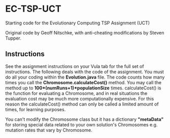 # EC-TSP-UCT
Starting code for the Evolutionary Computing TSP Assignment (UCT)

Original code by Geoff Nitschke, with anti-cheating modifications by Steven Tupper.

## Instructions
See the assignment instructions on your Vula tab for the full set of instructions. The following deals with the code of the assignment. You must do all your coding within the **Evolution.java** file. The code counts how many times you call the **Chromosome.calculateCost()** method. You may call the method up to **100\*(numRuns+1)\*populationSize** times. calculateCost() is the function for evaluating a Chromosome, and in real situations the evaluation cost may be much more computationally expensive. For this reason the calculateCost() method can only be called a limited amount of times, for learning purposes.

You can't modify the Chromosome class but it has a dictionary **"metaData"** for storing special data related to your own solution's Chromosomes e.g. mutation rates that vary by Chromosome.

